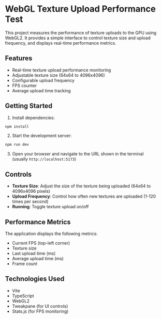 # WebGL Texture Upload Performance Test

This project measures the performance of texture uploads to the GPU using WebGL2. It provides a simple interface to control texture size and upload frequency, and displays real-time performance metrics.

## Features

- Real-time texture upload performance monitoring
- Adjustable texture size (64x64 to 4096x4096)
- Configurable upload frequency
- FPS counter
- Average upload time tracking

## Getting Started

1. Install dependencies:
```bash
npm install
```

2. Start the development server:
```bash
npm run dev
```

3. Open your browser and navigate to the URL shown in the terminal (usually `http://localhost:5173`)

## Controls

- **Texture Size**: Adjust the size of the texture being uploaded (64x64 to 4096x4096 pixels)
- **Upload Frequency**: Control how often new textures are uploaded (1-120 times per second)
- **Running**: Toggle texture upload on/off

## Performance Metrics

The application displays the following metrics:
- Current FPS (top-left corner)
- Texture size
- Last upload time (ms)
- Average upload time (ms)
- Frame count

## Technologies Used

- Vite
- TypeScript
- WebGL2
- Tweakpane (for UI controls)
- Stats.js (for FPS monitoring)
